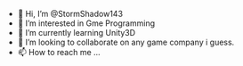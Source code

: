 - 👋 Hi, I’m @StormShadow143
- 👀 I’m interested in Gme Programming
- 🌱 I’m currently learning Unity3D
- 💞️ I’m looking to collaborate on any game company i guess.
- 📫 How to reach me ...

<!---
StormShadow143/StormShadow143 is a ✨ special ✨ repository because its `README.md` (this file) appears on your GitHub profile.
You can click the Preview link to take a look at your changes.
--->

